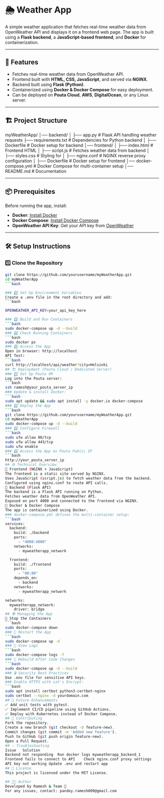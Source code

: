 
# 🌦️ Weather App

A simple weather application that fetches real-time weather data from OpenWeather API and displays it on a frontend web page. The app is built using a **Flask backend**, a **JavaScript-based frontend**, and **Docker** for containerization.

---

## 🚀 Features

- Fetches real-time weather data from OpenWeather API.
- Frontend built with **HTML, CSS, JavaScript**, and served via **NGINX**.
- Backend built using **Flask (Python)**.
- Containerized using **Docker & Docker Compose** for easy deployment.
- Can be deployed on **Pouta Cloud**, **AWS**, **DigitalOcean**, or any Linux server.

---

## 🏗️ Project Structure

myWeatherApp/
│── backend/ 
│ ├── app.py # Flask API handling weather requests
  ├── requirements.txt # Dependencies for Python backend
│ ├── Dockerfile # Docker setup for backend
│── frontend/ 
│ ├── index.html # Frontend HTML 
│ ├── script.js # Fetches weather data from backend
│ ├── styles.css # Styling for 
│ ├── nginx.conf # NGINX reverse proxy configuration
│ ├── Dockerfile # Docker setup for frontend 
│── docker-compose.yml # Docker Compose for multi-container setup
│── README.md # Documentation


---

## 📦 Prerequisites

Before running the app, install:

- **Docker**: [Install Docker](https://docs.docker.com/get-docker/)
- **Docker Compose**: [Install Docker Compose](https://docs.docker.com/compose/install/)
- **OpenWeather API Key**: Get your API key from [OpenWeather](https://openweathermap.org/api)

---

## 🛠️ Setup Instructions

### 1️⃣ Clone the Repository
```bash
git clone https://github.com/yourusername/myWeatherApp.git
cd myWeatherApp
```bash

### 2️⃣ Set Up Environment Variables
Create a .env file in the root directory and add:
```bash

OPENWEATHER_API_KEY=your_api_key_here

### 3️⃣ Build and Run Containers
```bash
sudo docker-compose up -d --build
### 4️⃣ Check Running Containers
```bash
sudo docker ps
### 5️⃣ Access the App
Open in browser: http://localhost
API Test:
```bash
curl http://localhost/api/weather?city=Helsinki
## 🏗️ Deployment (Pouta Cloud / Dedicated Server)
### 1️⃣ Set Up Pouta VM
Log into the Pouta server:
```bash
ssh ramesh@your_pouta_server_ip
### Update & install Docker:
```bash
sudo apt update && sudo apt install -y docker.io docker-compose
### 2️⃣ Deploy the App
```bash
git clone https://github.com/yourusername/myWeatherApp.git
cd myWeatherApp
sudo docker-compose up -d --build
### 3️⃣ Configure Firewall
```bash
sudo ufw allow 80/tcp
sudo ufw allow 443/tcp
sudo ufw enable
### 4️⃣ Access the App on Pouta Public IP
```bash
http://your_pouta_server_ip
## ⚙️ Technical Overview
🔹 Frontend (NGINX + JavaScript)
The frontend is a static site served by NGINX.
Uses JavaScript (script.js) to fetch weather data from the backend.
Configured using nginx.conf to route API calls.
🔹 Backend (Flask API)
The backend is a Flask API running on Python.
Fetches weather data from OpenWeather API.
Exposed on port 4000 and connected to the frontend via NGINX.
🔹 Docker & Docker Compose
The app is containerized using Docker.
### docker-compose.yml defines the multi-container setup:
```bash
services:
  backend:
    build: ./backend
    ports:
      - "4000:4000"
    networks:
      - myweatherapp_network

  frontend:
    build: ./frontend
    ports:
      - "80:80"
    depends_on:
      - backend
    networks:
      - myweatherapp_network

networks:
  myweatherapp_network:
    driver: bridge
## 🛠️ Managing the App
🛑 Stop the Containers
```bash
sudo docker-compose down
### 🔄 Restart the App
```bash
sudo docker-compose up -d
### 🐳 View Logs
```bash
sudo docker-compose logs -f
### 🔄 Rebuild After Code Changes
```bash
sudo docker-compose up -d --build
### 🔒 Security Best Practices
Use .env file for sensitive API keys.
### Enable HTTPS with Let's Encrypt:
```bash
sudo apt install certbot python3-certbot-nginx
sudo certbot --nginx -d yourdomain.com
## 📝 Future Enhancements
✅ Add unit tests with pytest.
✅ Implement CI/CD pipeline using GitHub Actions.
✅ Deploy with Kubernetes instead of Docker Compose.
## 🤝 Contributing
Fork the repository.
Create a new branch (git checkout -b feature-new).
Commit changes (git commit -m 'Added new feature').
Push to GitHub (git push origin feature-new).
Open a Pull Request.
## 💡 Troubleshooting
Issue	Solution
Backend not responding	Run docker logs myweatherapp_backend_1
Frontend fails to connect to API	Check nginx.conf proxy settings
API key not working	Update .env and restart app
## 📜 License
This project is licensed under the MIT License.

## 👨‍💻 Author
Developed by Ramesh & Team 🚀
For any issues, contact: pandey.ramesh009@gmail.com


